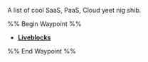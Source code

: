 A list of cool SaaS, PaaS, Cloud yeet nig shib.

%% Begin Waypoint %%
- **[Liveblocks](./Liveblocks/Liveblocks.md)**

%% End Waypoint %%
